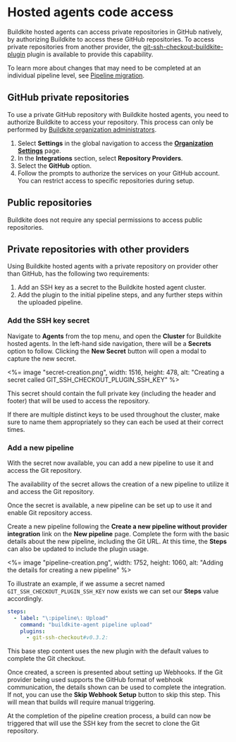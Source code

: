 # Hosted agents code access

Buildkite hosted agents can access private repositories in GitHub natively, by authorizing Buildkite to access these GitHub repositories. To access private repositories from another provider, the [git-ssh-checkout-buildkite-plugin](https://github.com/buildkite-plugins/git-ssh-checkout-buildkite-plugin) plugin is available to provide this capability.

To learn more about changes that may need to be completed at an individual pipeline level, see [Pipeline migration](/docs/pipelines/hosted-agents/pipeline-migration).

## GitHub private repositories

To use a private GitHub repository with Buildkite hosted agents, you need to authorize Buildkite to access your repository. This process can only be performed by [Buildkite organization administrators](/docs/platform/team-management/permissions#manage-teams-and-permissions-organization-level-permissions).

1. Select **Settings** in the global navigation to access the [**Organization Settings**](https://buildkite.com/organizations/~/settings) page.
1. In the **Integrations** section, select **Repository Providers**.
1. Select the **GitHub** option.
1. Follow the prompts to authorize the services on your GitHub account. You can restrict access to specific repositories during setup.

## Public repositories

Buildkite does not require any special permissions to access public repositories.

## Private repositories with other providers

Using Buildkite hosted agents with a private repository on provider other than GitHub, has the following two requirements:

1. Add an SSH key as a secret to the Buildkite hosted agent cluster.
1. Add the plugin to the initial pipeline steps, and any further steps within the uploaded pipeline.

### Add the SSH key secret

Navigate to **Agents** from the top menu, and open the **Cluster** for Buildkite hosted agents. In the left-hand side navigation, there will be a **Secrets** option to follow. Clicking the **New Secret** button will open a modal to capture the new secret.

<%= image "secret-creation.png", width: 1516, height: 478, alt: "Creating a secret called GIT_SSH_CHECKOUT_PLUGIN_SSH_KEY" %>

This secret should contain the full private key (including the header and footer) that will be used to access the repository.

If there are multiple distinct keys to be used throughout the cluster, make sure to name them appropriately so they can each be used at their correct times.

### Add a new pipeline

With the secret now available, you can add a new pipeline to use it and access the Git repository.

The availability of the secret allows the creation of a new pipeline to utilize it and access the Git repository.

Once the secret is available, a new pipeline can be set up to use it and enable Git repository access.

Create a new pipeline following the **Create a new pipeline without provider integration** link on the **New pipeline** page. Complete the form with the basic details about the new pipeline, including the Git URL. At this time, the **Steps** can also be updated to include the plugin usage.

<%= image "pipeline-creation.png", width: 1752, height: 1060, alt: "Adding the details for creating a new pipeline" %>

To illustrate an example, if we assume a secret named `GIT_SSH_CHECKOUT_PLUGIN_SSH_KEY` now exists we can set our **Steps** value accordingly.

```yaml
steps:
  - label: "\:pipeline\: Upload"
    command: "buildkite-agent pipeline upload"
    plugins:
      - git-ssh-checkout#v0.3.2:
```

This base step content uses the new plugin with the default values to complete the Git checkout.

Once created, a screen is presented about setting up Webhooks. If the Git provider being used supports the GitHub format of webhook communication, the details shown can be used to complete the integration. If not, you can use the **Skip Webhook Setup** button to skip this step. This will mean that builds will require manual triggering.

At the completion of the pipeline creation process, a build can now be triggered that will use the SSH key from the secret to clone the Git repository.
